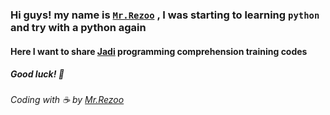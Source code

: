 ### Hi guys! my name is [`Mr.Rezoo`](https://rezoo.ir) , I was starting to learning `python` and try with a python again


#### Here I want to share [Jadi](https://jadi.net/) programming comprehension training codes 

##### Good luck! :gem:
###### Coding with :coffee: by [Mr.Rezoo](https://rezoo.ir)
